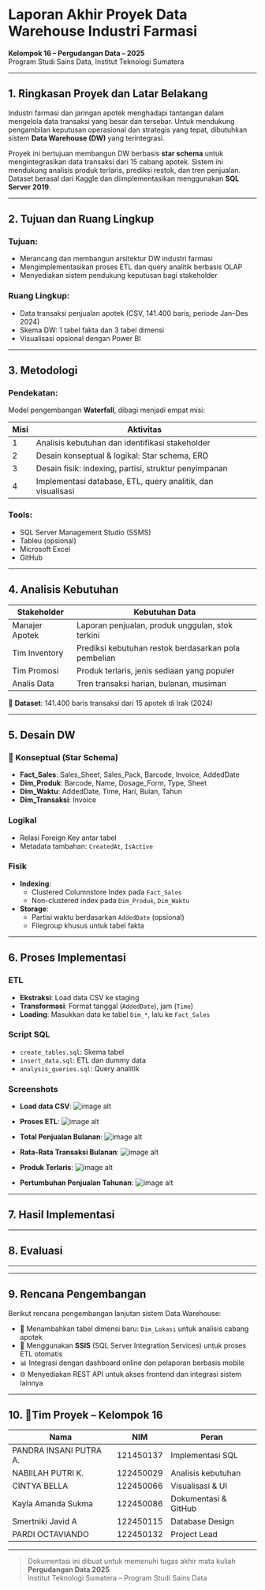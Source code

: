 # Laporan Akhir Proyek Data Warehouse Industri Farmasi  
**Kelompok 16 – Pergudangan Data – 2025**  
Program Studi Sains Data, Institut Teknologi Sumatera  

---

## 1. Ringkasan Proyek dan Latar Belakang  
Industri farmasi dan jaringan apotek menghadapi tantangan dalam mengelola data transaksi yang besar dan tersebar. Untuk mendukung pengambilan keputusan operasional dan strategis yang tepat, dibutuhkan sistem **Data Warehouse (DW)** yang terintegrasi.

Proyek ini bertujuan membangun DW berbasis **star schema** untuk mengintegrasikan data transaksi dari 15 cabang apotek. Sistem ini mendukung analisis produk terlaris, prediksi restok, dan tren penjualan. Dataset berasal dari Kaggle dan diimplementasikan menggunakan **SQL Server 2019**.

---

## 2. Tujuan dan Ruang Lingkup  

### Tujuan:
- Merancang dan membangun arsitektur DW industri farmasi  
- Mengimplementasikan proses ETL dan query analitik berbasis OLAP  
- Menyediakan sistem pendukung keputusan bagi stakeholder  

### Ruang Lingkup:
- Data transaksi penjualan apotek (CSV, 141.400 baris, periode Jan–Des 2024)  
- Skema DW: 1 tabel fakta dan 3 tabel dimensi  
- Visualisasi opsional dengan Power BI  

---

## 3. Metodologi  

### Pendekatan:  
Model pengembangan **Waterfall**, dibagi menjadi empat misi:

| Misi | Aktivitas                                                                 |
|------|--------------------------------------------------------------------------|
| 1    | Analisis kebutuhan dan identifikasi stakeholder                          |
| 2    | Desain konseptual & logikal: Star schema, ERD                            |
| 3    | Desain fisik: indexing, partisi, struktur penyimpanan                    |
| 4    | Implementasi database, ETL, query analitik, dan visualisasi              |

### Tools:
- SQL Server Management Studio (SSMS)  
- Tableu (opsional)  
- Microsoft Excel  
- GitHub  

---

## 4. Analisis Kebutuhan 

| Stakeholder      | Kebutuhan Data                                               |
|------------------|--------------------------------------------------------------|
| Manajer Apotek   | Laporan penjualan, produk unggulan, stok terkini            |
| Tim Inventory    | Prediksi kebutuhan restok berdasarkan pola pembelian         |
| Tim Promosi      | Produk terlaris, jenis sediaan yang populer                  |
| Analis Data      | Tren transaksi harian, bulanan, musiman                      |

📌 **Dataset**: 141.400 baris transaksi dari 15 apotek di Irak (2024)

---

## 5. Desain DW  

### 📐 Konseptual (Star Schema)
- **Fact_Sales**: Sales_Sheet, Sales_Pack, Barcode, Invoice, AddedDate  
- **Dim_Produk**: Barcode, Name, Dosage_Form, Type, Sheet  
- **Dim_Waktu**: AddedDate, Time, Hari, Bulan, Tahun  
- **Dim_Transaksi**: Invoice  

### Logikal
- Relasi Foreign Key antar tabel  
- Metadata tambahan: `CreatedAt`, `IsActive`  

### Fisik
- **Indexing**:
  - Clustered Columnstore Index pada `Fact_Sales`
  - Non-clustered index pada `Dim_Produk`, `Dim_Waktu`
- **Storage**:
  - Partisi waktu berdasarkan `AddedDate` (opsional)
  - Filegroup khusus untuk tabel fakta  

---

## 6. Proses Implementasi   

### ETL
- **Ekstraksi**: Load data CSV ke staging  
- **Transformasi**: Format tanggal (`AddedDate`), jam (`Time`)  
- **Loading**: Masukkan data ke tabel `Dim_*`, lalu ke `Fact_Sales`  

### Script SQL
- `create_tables.sql`: Skema tabel  
- `insert_data.sql`: ETL dan dummy data  
- `analysis_queries.sql`: Query analitik  

### Screenshots 
- **Load data CSV**:
  ![image alt](https://github.com/sains-data/Perancangan-Data-Warehouse-Pada-Industri-Farmasi-dan-Obat---Obatan/blob/cfc6ca93abfbadeb51d96bcf4257542d2d38c1eb/images/MEemasukkan%20Data.jpg)
  
- **Proses ETL**:
  ![image alt](https://github.com/sains-data/Perancangan-Data-Warehouse-Pada-Industri-Farmasi-dan-Obat---Obatan/blob/cfc6ca93abfbadeb51d96bcf4257542d2d38c1eb/images/Proses%20ETL.jpg)
  
- **Total Penjualan Bulanan**:
  ![image alt](https://github.com/sains-data/Perancangan-Data-Warehouse-Pada-Industri-Farmasi-dan-Obat---Obatan/blob/cfc6ca93abfbadeb51d96bcf4257542d2d38c1eb/images/Total%20Penjualan%20Bulanan.jpg)
  
- **Rata-Rata Transaksi Bulanan**:
  ![image alt](https://github.com/sains-data/Perancangan-Data-Warehouse-Pada-Industri-Farmasi-dan-Obat---Obatan/blob/cfc6ca93abfbadeb51d96bcf4257542d2d38c1eb/images/Rata-Rata%20Transaksi%20Bulanan.jpg)

- **Produk Terlaris**:
  ![image alt](https://github.com/sains-data/Perancangan-Data-Warehouse-Pada-Industri-Farmasi-dan-Obat---Obatan/blob/cfc6ca93abfbadeb51d96bcf4257542d2d38c1eb/images/Produk%20Terlaris.jpg)

  
- **Pertumbuhan Penjualan Tahunan**:
  ![image alt](https://github.com/sains-data/Perancangan-Data-Warehouse-Pada-Industri-Farmasi-dan-Obat---Obatan/blob/cfc6ca93abfbadeb51d96bcf4257542d2d38c1eb/images/Pertumbuhann%20Penjualan%20Tahunan.jpg)
  
---

## 7. Hasil Implementasi  

---
## 8. Evaluasi

---

---

## 9. Rencana Pengembangan

Berikut rencana pengembangan lanjutan sistem Data Warehouse:

- 📍 Menambahkan tabel dimensi baru: `Dim_Lokasi` untuk analisis cabang apotek
- 🔁 Menggunakan **SSIS** (SQL Server Integration Services) untuk proses ETL otomatis
- 📊 Integrasi dengan dashboard online dan pelaporan berbasis mobile
- 🌐 Menyediakan REST API untuk akses frontend dan integrasi sistem lainnya

---

## 10. 👥Tim Proyek – Kelompok 16

| Nama                      | NIM         | Peran                    |
|---------------------------|-------------|---------------------------|
| PANDRA INSANI PUTRA A.    | 121450137   | Implementasi SQL          |
| NABIILAH PUTRI K.         | 122450029   | Analisis kebutuhan        |
| CINTYA BELLA              | 122450066   | Visualisasi & UI          |
| Kayla Amanda Sukma        | 122450086   | Dokumentasi & GitHub      |
| Smertniki Javid A         | 122450115   | Database Design           |
| PARDI OCTAVIANDO          | 122450132   | Project Lead              |

---

> Dokumentasi ini dibuat untuk memenuhi tugas akhir mata kuliah **Pergudangan Data 2025**  
> Institut Teknologi Sumatera – Program Studi Sains Data


